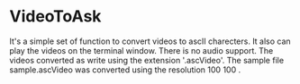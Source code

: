 # VideoToAsk

It's a simple set of function to convert videos to ascII charecters.
It also can play the videos on the terminal window.
There is no audio support.
The videos converted as write using the extension '.ascVideo'.
The sample file sample.ascVideo was converted using the resolution 100 100 .
